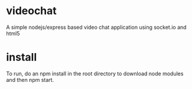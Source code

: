 # videochat

A simple nodejs/express based video chat application using socket.io and html5

# install

To run, do an npm install in the root directory to download node modules and then
npm start.
